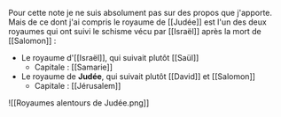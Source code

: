 Pour cette note je ne suis absolument pas sur des propos que j'apporte. Mais de ce dont j'ai compris le royaume de [[Judée]] est l'un des deux royaumes qui ont suivi le schisme vécu par [[Israël]] après la mort de [[Salomon]] :
- Le royaume d'[[Israël]], qui suivait plutôt [[Saül]]
	- Capitale : [[Samarie]]
- Le royaume de **Judée**, qui suivait plutôt [[David]] et [[Salomon]]
	- Capitale : [[Jérusalem]]

![[Royaumes alentours de Judée.png]]